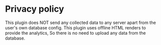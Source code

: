 # Privacy policy

This plugin does NOT send any collected data to any server apart from the user's own database config. This plugin uses
offline HTML renders to provide the analytics, So there is no need to upload any data from the database.